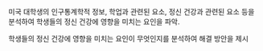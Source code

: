 미국 대학생의 인구통계학적 정보, 학업과 관련된 요소, 정신 건강과 관련된 요소 등을 분석하여 학생들의 정신 건강에 영향을 미치는 요인을 파악.

학생들의 정신 건강에 영향을 미치는 요인이 무엇인지를 분석하여 해결 방안을 제시

